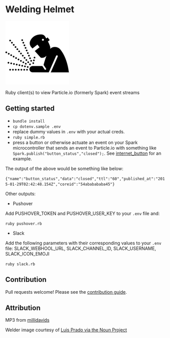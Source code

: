 # Welding Helmet

![](img/noun_24911.png)

Ruby client(s) to view Particle.io (formerly Spark) event streams

## Getting started

- `bundle install`
- `cp dotenv.sample .env`
- replace dummy values in `.env` with your actual creds.
- `ruby simple.rb`
- press a button or otherwise actuate an event on your Spark microcontroller that sends an event to Particle.io with something like `Spark.publish("button_status","closed");`. See [internet_button](https://github.com/chaserx/internet_button) for an example.

The output of the above would be something like below:

`{"name":"button_status","data":"closed","ttl":"60","published_at":"2015-01-29T02:42:48.154Z","coreid":"54ababababa45"}`

Other outputs:

- Pushover

Add PUSHOVER_TOKEN and PUSHOVER_USER_KEY to your `.env` file and:

`ruby pushover.rb`

- Slack

Add the following parameters with their corresponding values to your `.env` file:
SLACK_WEBHOOL_URL, SLACK_CHANNEL_ID, SLACK_USERNAME, SLACK_ICON_EMOJI

`ruby slack.rb`

## Contribution

Pull requests welcome! Please see the [contribution guide](CONTRIBUTING.md).

## Attribution

MP3 from [millidavids](https://github.com/millidavids/hooker-button-extension)

Welder image courtesy of [Luis Prado via the Noun Project](http://thenounproject.com/term/welder/24911/)
